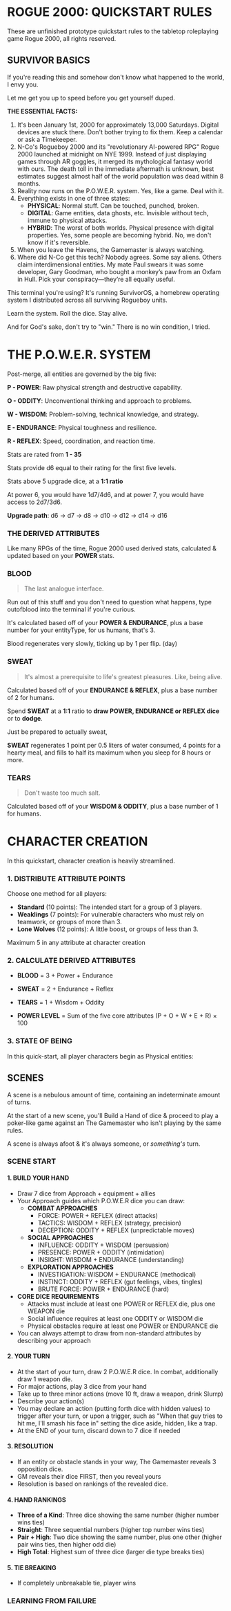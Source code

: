 ﻿# ROGUE 2000: QUICKSTART RULES


These are unfinished prototype quickstart rules to the tabletop roleplaying game Rogue 2000, all rights reserved.


## SURVIVOR BASICS

If you're reading this and somehow don't know what happened to the world, I envy you.


Let me get you up to speed before you get yourself duped. 


**THE ESSENTIAL FACTS:**


1.  It's been January 1st, 2000 for approximately 13,000 Saturdays. Digital devices are stuck there. Don't bother trying to fix them. Keep a calendar or ask a Timekeeper. 
2.  N-Co's Rogueboy 2000 and its "revolutionary AI-powered RPG" Rogue 2000 launched at midnight on NYE 1999. Instead of just displaying games through AR goggles, it merged its mythological fantasy world with ours. The death toll in the immediate aftermath is unknown, best estimates suggest almost half of the world population was dead within 8 months. 
3.  Reality now runs on the P.O.W.E.R. system. Yes, like a game. Deal with it.
4.  Everything exists in one of three states:
    -   **PHYSICAL**: Normal stuff. Can be touched, punched, broken.
    -   **DIGITAL**: Game entities, data ghosts, etc. Invisible without tech, immune to physical attacks.
    -   **HYBRID**: The worst of both worlds. Physical presence with digital properties. Yes, some people are becoming hybrid. No, we don't know if it's reversible.
5.  When you leave the Havens, the Gamemaster is always watching. 
6. Where did N-Co get this tech? Nobody agrees. Some say aliens. Others claim interdimensional entities. My mate Paul swears it was some developer, Gary Goodman, who bought a monkey’s paw from an Oxfam in Hull. Pick your conspiracy—they’re all equally useful.


This terminal you're using? It's running SurvivorOS, a homebrew operating system I distributed across all surviving Rogueboy units. 


Learn the system. Roll the dice. Stay alive.


And for God's sake, don't try to "win." There is no win condition, I tried.


# THE P.O.W.E.R. SYSTEM


Post-merge, all entities are governed by the big five:

**P - POWER**: Raw physical strength and destructive capability.  


**O - ODDITY**: Unconventional thinking and approach to problems.  


**W - WISDOM**: Problem-solving, technical knowledge, and strategy.  


**E - ENDURANCE**: Physical toughness and resilience.  


**R - REFLEX**: Speed, coordination, and reaction time.  


Stats are rated from **1 - 35** 


Stats provide d6 equal to their rating for the first five levels.  


Stats above 5 upgrade dice, at a **1:1 ratio**


At power 6, you would have 1d7/4d6, and at power 7, you would have access to 2d7/3d6. 


**Upgrade path**: d6 → d7 → d8 → d10 → d12 → d14 → d16


### THE DERIVED ATTRIBUTES


Like many RPGs of the time, Rogue 2000 used derived stats, calculated & updated based on your **POWER** stats. 


### **BLOOD**

> The last analogue interface.

Run out of this stuff and you don't need to question what happens, type outofblood into the terminal if you're curious. 


It's calculated based off of your **POWER & ENDURANCE**, plus a base number for your entityType, for us humans, that's 3. 


Blood regenerates very slowly, ticking up by 1 per flip. (day)


### SWEAT

> It's almost a prerequisite to life's greatest pleasures. Like, being alive.


Calculated based off of your **ENDURANCE & REFLEX**, plus a base number of 2 for humans.


Spend **SWEAT** at a **1:1** ratio to **draw POWER, ENDURANCE or  REFLEX dice** or to **dodge**.


Just be prepared to actually sweat, 


**SWEAT** regenerates 1 point per 0.5 liters of water consumed, 4 points for a hearty meal, and fills to half its maximum when you sleep for 8 hours or more. 


### TEARS

> Don't waste too much salt. 


Calculated based off of your **WISDOM & ODDITY**, plus a base number of 1 for humans.


# CHARACTER CREATION


In this quickstart, character creation is heavily streamlined. 


### 1. DISTRIBUTE ATTRIBUTE POINTS


Choose one method for all players:


- **Standard** (10 points): The intended start for a group of 3 players. 
- **Weaklings** (7 points): For vulnerable characters who must rely on teamwork, or groups of more than 3.
- **Lone Wolves** (12 points): A little boost, or groups of less than 3.


Maximum 5 in any attribute at character creation


### 2. CALCULATE DERIVED ATTRIBUTES


- **BLOOD** = 3 + Power + Endurance


- **SWEAT** = 2 + Endurance + Reflex


- **TEARS** = 1 + Wisdom + Oddity


- **POWER LEVEL** = Sum of the five core attributes (P + O + W + E + R) × 100


### 3. STATE OF BEING


In this quick-start, all player characters begin as Physical entities:


## SCENES


A scene is a nebulous amount of time, containing an indeterminate amount of turns. 


At the start of a new scene, you'll Build a Hand of dice & proceed to play a poker-like game against an The Gamemaster who isn't playing by the same rules. 


A scene is always afoot & it's always someone, or *something's* turn. 


### SCENE START


#### 1. BUILD YOUR HAND


-   Draw 7 dice from Approach + equipment + allies
-   Your Approach guides which P.O.W.E.R dice you can draw:
    -   **COMBAT APPROACHES**
        -   FORCE: POWER + REFLEX (direct attacks)
        -   TACTICS: WISDOM + REFLEX (strategy, precision)
        -   DECEPTION: ODDITY + REFLEX (unpredictable moves)
    -   **SOCIAL APPROACHES**
        -   INFLUENCE: ODDITY + WISDOM (persuasion)
        -   PRESENCE: POWER + ODDITY (intimidation)
        -   INSIGHT: WISDOM + ENDURANCE (understanding)
    -   **EXPLORATION APPROACHES**
        -   INVESTIGATION: WISDOM + ENDURANCE (methodical)
        -   INSTINCT: ODDITY + REFLEX (gut feelings, vibes, tingles)
        -   BRUTE FORCE: POWER + ENDURANCE (hard)
-   **CORE DICE REQUIREMENTS**
    -   Attacks must include at least one POWER or REFLEX die, plus one WEAPON die
    -   Social influence requires at least one ODDITY or WISDOM die
    -   Physical obstacles require at least one POWER or ENDURANCE die
-   You can always attempt to draw from non-standard attributes by describing your approach

#### 2. YOUR TURN

- At the start of your turn, draw 2 P.O.W.E.R dice. In combat, additionally draw 1 weapon die. 
- For major actions, play 3 dice from your hand
- Take up to three minor actions (move 10 ft, draw a weapon, drink Slurrp)
- Describe your action(s)
- You may declare an action (putting forth dice with hidden values) to trigger after your turn, or upon a trigger, such as "When that guy tries to hit me, I'll smash his face in" setting the dice aside, hidden, like a trap. 
- At the END of your turn, discard down to 7 dice if needed

#### 3. RESOLUTION

- If an entity or obstacle stands in your way, The Gamemaster reveals 3 opposition dice.
- GM reveals their dice FIRST, then you reveal yours
- Resolution is based on rankings of the revealed dice. 

#### 4. HAND RANKINGS

- **Three of a Kind**: Three dice showing the same number (higher number wins ties)
- **Straight**: Three sequential numbers (higher top number wins ties)
- **Pair + High**: Two dice showing the same number, plus one other (higher pair wins ties, then higher odd die)
- **High Total**: Highest sum of three dice (larger die type breaks ties)

#### 5. TIE BREAKING

- If completely unbreakable tie, player wins

### LEARNING FROM FAILURE


